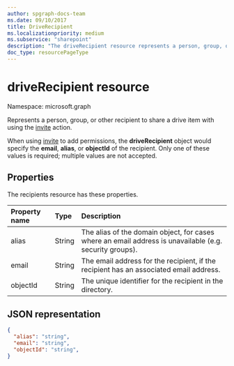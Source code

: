 ```yaml
---
author: spgraph-docs-team
ms.date: 09/10/2017
title: DriveRecipient
ms.localizationpriority: medium
ms.subservice: "sharepoint"
description: "The driveRecipient resource represents a person, group, or other recipient to share with using the invite action."
doc_type: resourcePageType
---
```


# driveRecipient resource

Namespace: microsoft.graph

Represents a person, group, or other recipient to share a drive item with using the [invite](../api/driveitem-invite.md) action.

When using [invite](../api/driveitem-invite.md) to add permissions, the **driveRecipient** object would specify the **email**, **alias**, or **objectId** of the recipient.
Only one of these values is required; multiple values are not accepted.

## Properties
The recipients resource has these properties.

| Property name | Type   | Description                                                                                             |
|:--------------|:-------|:--------------------------------------------------------------------------------------------------------|
| alias         | String | The alias of the domain object, for cases where an email address is unavailable (e.g. security groups). |
| email         | String | The email address for the recipient, if the recipient has an associated email address.                  |
| objectId      | String | The unique identifier for the recipient in the directory.                                               |

## JSON representation

<!-- {
  "blockType": "resource",
  "@odata.type": "microsoft.graph.driveRecipient",
  "optionalProperties": ["alias", "objectId", "email"] } -->
```json
{
  "alias": "string",
  "email": "string",
  "objectId": "string",
}
```

<!-- {
  "type": "#page.annotation",
  "description": "Recipients resource defines a single recipient for the sharing invitation and permissions collection.",
  "keywords": "sharing,share,permissions,action.invite,invite,email",
  "section": "documentation",
  "tocPath": "Resources/Recipients"
} -->

